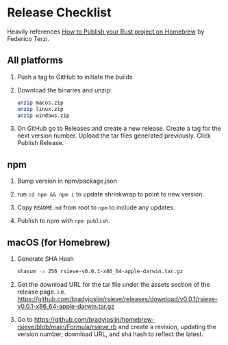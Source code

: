 # Release Checklist

Heavily references [How to Publish your Rust project on Homebrew](https://federicoterzi.com/blog/how-to-publish-your-rust-project-on-homebrew/) by Federico Terzi.

## All platforms

1. Push a tag to GitHub to initiate the builds

1. Download the binaries and unzip:

   ```sh
   unzip macos.zip
   unzip linux.zip
   unzip windows.zip
   ```

1. On GitHub go to Releases and create a new release. Create a tag for the next version number. Upload the tar files generated previously. Click Publish Release.

## npm

1. Bump version in npm/package.json

1. run `cd npm && npm i` to update shrinkwrap to point to new version.

1. Copy `README.md` from root to `npm` to include any updates.

1. Publish to npm with `npm publish`.

## macOS (for Homebrew)

1. Generate SHA Hash

   ```sh
   shasum -a 256 rsieve-v0.0.1-x86_64-apple-darwin.tar.gz
   ```

1. Get the download URL for the tar file under the assets section of the release page. i.e. https://github.com/bradyjoslin/rsieve/releases/download/v0.0.1/rsieve-v0.0.1-x86_64-apple-darwin.tar.gz

1. Go to https://github.com/bradyjoslin/homebrew-rsieve/blob/main/Formula/rsieve.rb and create a revision, updating the version number, download URL, and sha hash to reflect the latest.
